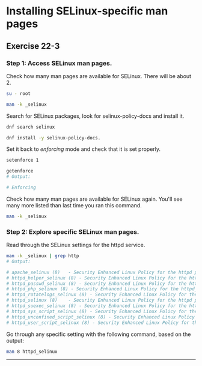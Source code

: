 # Installing SELinux-specific man pages
## Exercise 22-3


### Step 1: Access SELinux man pages.

Check how many man pages are available for SELinux. There will be about 2.

```bash
su - root 

man -k _selinux
```

Search for SELinux packages, look for selinux-policy-docs and install it.

```bash
dnf search selinux

dnf install -y selinux-policy-docs.
```

Set it back to *enforcing* mode and check that it is set properly.

```bash
setenforce 1

getenforce 
# Output:

# Enforcing
```

Check how many man pages are available for SELinux again. You'll see many more listed than last time you ran this command.

```bash
man -k _selinux
```


### Step 2: Explore specific SELinux man pages.

Read through the SELinux settings for the httpd service.

```bash
man -k _selinux | grep http
# Output:

# apache_selinux (8)   - Security Enhanced Linux Policy for the httpd processes
# httpd_helper_selinux (8) - Security Enhanced Linux Policy for the httpd_helpe...
# httpd_passwd_selinux (8) - Security Enhanced Linux Policy for the httpd_passw...
# httpd_php_selinux (8) - Security Enhanced Linux Policy for the httpd_php proc...
# httpd_rotatelogs_selinux (8) - Security Enhanced Linux Policy for the httpd_r...
# httpd_selinux (8)    - Security Enhanced Linux Policy for the httpd processes
# httpd_suexec_selinux (8) - Security Enhanced Linux Policy for the httpd_suexe...
# httpd_sys_script_selinux (8) - Security Enhanced Linux Policy for the httpd_s...
# httpd_unconfined_script_selinux (8) - Security Enhanced Linux Policy for the ...
# httpd_user_script_selinux (8) - Security Enhanced Linux Policy for the httpd_...
```

Go through any specific setting with the following command, based on the output:

```bash
man 8 httpd_selinux
```


---